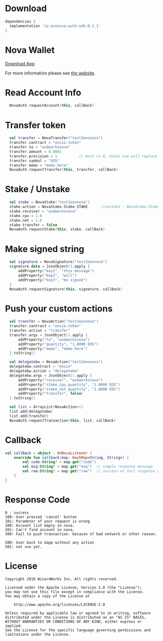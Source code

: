 # Download
```groovy
dependencies {
  implementation 'io.eosnova:auth-sdk:0.1.1'
}
```

# Nova Wallet
[Download App][1]

For more information please see [the website][2].

# Read Account Info
```kotlin
  NovaAuth.requestAccount(this, callBack)
```
# Transfer token
```kotlin
  val transfer = NovaTransfer("test2eosnova")
  transfer.contract = "eosio.token"
  transfer.to = "wzdworksnova"
  transfer.amount = 0.0001
  transfer.precision = 1          // must >= 0, minus num will replace 0
  transfer.symbol = "EOS"
  transfer.memo = "memo here"
  NovaAuth.requestTransfer(this, transfer, callBack)
```
# Stake / Unstake
```kotlin
  val stake = NovaStake("test2eosnova")
  stake.action = NovaStake.Stake.STAKE      //unstake : NovaStake.Stake.UNSTAKE
  stake.receiver = "wzdworksnova"
  stake.cpu = 1.0
  stake.net = 1.0
  stake.transfer = false
  NovaAuth.requestStake(this, stake, callBack)
```

# Make signed string
```kotlin
  val signature = NovaSignature("test2eosnova")
  signature.data = JsonObject().apply {
      addProperty("key1", "this message")
      addProperty("key2", "will")
      addProperty("key3", "be signed")
  }
  NovaAuth.requestSignature(this, signature, callBack)
```

# Push your custom actions
```kotlin
  val transfer = NovaAction("test2eosnova")
  transfer.contract = "eosio.token"
  transfer.action = "transfer"
  transfer.args = JsonObject().apply {
      addProperty("to", "wzdworksnova")
      addProperty("quantity", "1.0000 EOS")
      addProperty("memo", "memo here")
  }.toString()

  val delegatebw = NovaAction("test2eosnova")
  delegatebw.contract = "eosio"
  delegatebw.action = "delegatebw"
  delegatebw.args = JsonObject().apply {
      addProperty("receiver", "wzdworksnova")
      addProperty("stake_cpu_quantity", "1.0000 EOS")
      addProperty("stake_net_quantity", "1.0000 EOS")
      addProperty("transfer", false)
  }.toString()

  val list = ArrayList<NovaAction>()
  list.add(delegatebw)
  list.add(transfer)
  NovaAuth.requestTransaction(this, list, callBack)
```

# Callback
```kotlin
val callBack = object : OnNovaListener {
    override fun callback(map: HashMap<String, String>) {
        val code:String? = map.get("code")
        val msg:String? = map.get("msg")  // simple response message
        val raw:String? = map.get("raw")  // success or fail response message(JSON format) from network or sdk
    }
}
```

# Response Code
```
0 : success
100: User pressed 'cancel' button
101: Parameter of your request is wrong
200: Account list empty in nova.
201: Can't find account in nova.
300: Fail to push transaction. because of bad network or other reason.
 
500: User back to dapp without any action
501: not use yet.
```



# License 


    Copyright 2018 WizardWorks Inc. All rights reserved.

    Licensed under the Apache License, Version 2.0 (the "License");
    you may not use this file except in compliance with the License.
    You may obtain a copy of the License at

        http://www.apache.org/licenses/LICENSE-2.0

    Unless required by applicable law or agreed to in writing, software
    distributed under the License is distributed on an "AS IS" BASIS,
    WITHOUT WARRANTIES OR CONDITIONS OF ANY KIND, either express or implied.
    See the License for the specific language governing permissions and
    limitations under the License.


[1]: http://bit.ly/2CySJnr
[2]: http://bit.ly/2Lj7Bdu

